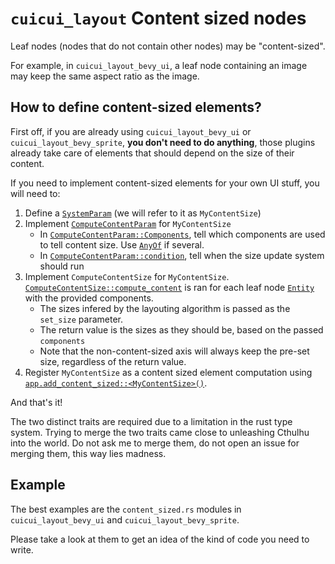 # `cuicui_layout` Content sized nodes

Leaf nodes (nodes that do not contain other nodes) may be "content-sized".

For example, in `cuicui_layout_bevy_ui`, a leaf node containing an image may
keep the same aspect ratio as the image.

## How to define content-sized elements?

First off, if you are already using `cuicui_layout_bevy_ui` or
`cuicui_layout_bevy_sprite`, **you don't need to do anything**, those plugins
already take care of elements that should depend on the size of their content.

If you need to implement content-sized elements for your own UI stuff, you will
need to:

1. Define a [`SystemParam`] (we will refer to it as `MyContentSize`)
2. Implement [`ComputeContentParam`] for `MyContentSize`
    - In [`ComputeContentParam::Components`], tell which components are used to
      tell content size. Use [`AnyOf`] if several.
    - In [`ComputeContentParam::condition`], tell when the size update system should run
3. Implement `ComputeContentSize` for `MyContentSize`. [`ComputeContentSize::compute_content`]
     is ran for each leaf node [`Entity`] with the provided components.
    - The sizes infered by the layouting algorithm is passed as the `set_size`
      parameter.
    - The return value is the sizes as they should be, based on the passed `components`
    - Note that the non-content-sized axis will always keep the pre-set size, regardless
      of the return value.
4. Register `MyContentSize` as a content sized element computation using
   [`app.add_content_sized::<MyContentSize>()`][`AppContentSizeExt::add_content_sized`].

And that's it!

The two distinct traits are required due to a limitation in the rust type system.
Trying to merge the two traits came close to unleashing Cthulhu into the world.
Do not ask me to merge them, do not open an issue for merging them, this way
lies madness.

## Example

The best examples are the `content_sized.rs` modules in `cuicui_layout_bevy_ui`
and `cuicui_layout_bevy_sprite`.

Please take a look at them to get an idea of the kind of code you need to write.

[`AnyOf`]: https://docs.rs/bevy/0.11/bevy/ecs/prelude/struct.AnyOf.html
[`AppContentSizeExt::add_content_sized`]: https://docs.rs/cuicui_layout/0.10.2/cuicui_layout/content_sized/trait.AppContentSizeExt.html#tymethod.add_content_sized
[`ComputeContentParam`]: https://docs.rs/cuicui_layout/0.10.2/cuicui_layout/content_sized/trait.ComputeContentParam.html
[`ComputeContentParam::Components`]: https://docs.rs/cuicui_layout/0.10.2/cuicui_layout/content_sized/trait.ComputeContentParam.html#associatedtype.Components
[`ComputeContentParam::condition`]: https://docs.rs/cuicui_layout/0.10.2/cuicui_layout/content_sized/trait.ComputeContentParam.html#tymethod.condition
[`ComputeContentSize::compute_content`]: https://docs.rs/cuicui_layout/0.10.2/cuicui_layout/content_sized/trait.ComputeContentSize.html#tymethod.compute_content
[`Entity`]: https://docs.rs/bevy/0.11/bevy/ecs/prelude/struct.Entity.html
[`SystemParam`]: https://docs.rs/bevy/0.11/bevy/ecs/system/trait.SystemParam.html
